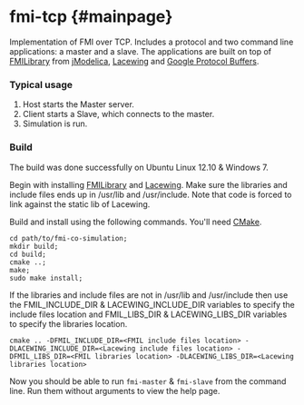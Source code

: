 fmi-tcp       {#mainpage}
=======

Implementation of FMI over TCP. Includes a protocol and two command line
applications: a master and a slave. The applications are built on top of
[FMILibrary](http://www.jmodelica.org/FMILibrary) from
[jModelica](http://www.jmodelica.org),
[Lacewing](http://lacewing-project.org/) and
[Google Protocol Buffers](https://developers.google.com/protocol-buffers/).

### Typical usage

1. Host starts the Master server.
2. Client starts a Slave, which connects to the master.
3. Simulation is run.

### Build
The build was done successfully on Ubuntu Linux 12.10 & Windows 7.

Begin with installing [FMILibrary](http://www.jmodelica.org/FMILibrary) and [Lacewing](http://lacewing-project.org/). Make sure the libraries and include files ends up in /usr/lib and /usr/include.
Note that code is forced to link against the static lib of Lacewing.

Build and install using the following commands. You'll need [CMake](http://www.cmake.org/).

    cd path/to/fmi-co-simulation;
    mkdir build;
    cd build;
    cmake ..;
    make;
    sudo make install;

If the libraries and include files are not in /usr/lib and /usr/include then use the FMIL_INCLUDE_DIR & LACEWING_INCLUDE_DIR variables to specify the include files location and FMIL_LIBS_DIR & LACEWING_LIBS_DIR variables to specify the libraries location.

    cmake .. -DFMIL_INCLUDE_DIR=<FMIL include files location> -DLACEWING_INCLUDE_DIR=<Lacewing include files location> -DFMIL_LIBS_DIR=<FMIL libraries location> -DLACEWING_LIBS_DIR=<Lacewing libraries location>

Now you should be able to run ```fmi-master``` & ```fmi-slave``` from the command line. Run them without arguments to view the help page.

